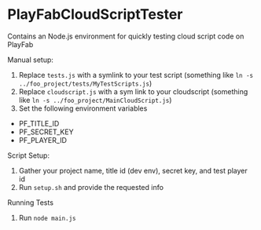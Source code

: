 # PlayFabCloudScriptTester
Contains an Node.js environment for quickly testing cloud script code on PlayFab

Manual setup:
1. Replace `tests.js` with a symlink to your test script (something like `ln -s ../foo_project/tests/MyTestScripts.js`)
2. Replace `cloudscript.js` with a sym link to your cloudscript (something like `ln -s ../foo_project/MainCloudScript.js`)
3. Set the following environment variables
  - PF_TITLE_ID
  - PF_SECRET_KEY
  - PF_PLAYER_ID
  
Script Setup:
1. Gather your project name, title id (dev env), secret key, and test player id
2. Run `setup.sh` and provide the requested info
  
Running Tests  
1. Run `node main.js`
